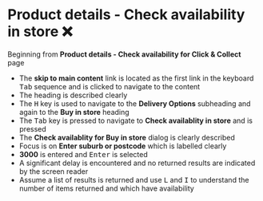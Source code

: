 # Product details - Check availability in store :x:
Beginning from **Product details - Check availability for Click & Collect** page
- The **skip to main content** link is located as the first link in the keyboard <kbd>Tab</kbd> sequence and is clicked to navigate to the content
- The heading is described clearly
- The <kbd>H</kbd> key is used to navigate to the **Delivery Options** subheading and again to the **Buy in store** heading
- The <kbd>Tab</kbd> key is pressed to navigate to **Check availablity in store** and is pressed
- The **Check availablity for Buy in store** dialog is clearly described
- Focus is on **Enter suburb or postcode** which is labelled clearly
- **3000** is entered and <kbd>Enter</kbd> is selected
- A significant delay is encountered and no returned results are indicated by the screen reader
- Assume a list of results is returned and use <kbd>L</kbd> and <kbd>I</kbd> to understand the number of items returned and which have availability

